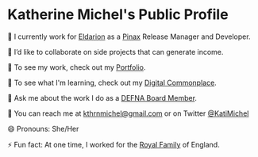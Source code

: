 # Katherine Michel's Public Profile

:telescope: I currently work for [Eldarion](https://eldarion.com/team/) as a [Pinax](https://github.com/pinax/) Release Manager and Developer.

:dancers: I’d like to collaborate on side projects that can generate income.

:briefcase: To see my work, check out my [Portfolio](https://github.com/KatherineMichel/portfolio).

:seedling: To see what I'm learning, check out my [Digital Commonplace](https://github.com/KatherineMichel/digital-commonplace).

:speech_balloon: Ask me about the work I do as a [DEFNA Board Member](https://www.defna.org/about/).

:love_letter: You can reach me at kthrnmichel@gmail.com or on Twitter [@KatiMichel](https://twitter.com/KatiMichel)

:smile: Pronouns: She/Her

:zap: Fun fact: At one time, I worked for the [Royal Family](https://www.royal.uk/royal-family) of England.

